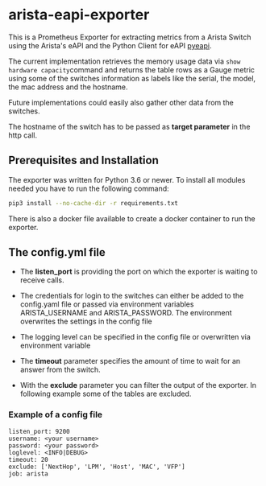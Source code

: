 # arista-eapi-exporter

This is a Prometheus Exporter for extracting metrics from a Arista Switch using the Arista's eAPI and the Python Client for eAPI [pyeapi](https://pypi.org/project/pyeapi/).

The current implementation retrieves the memory usage data via `show hardware capacity`command and returns the table rows as a Gauge metric using some of the switches information as labels like the serial, the model, the mac address and the hostname.

Future implementations could easily also gather other data from the switches.

The hostname of the switch has to be passed as **target parameter** in the http call.

## Prerequisites and Installation

The exporter was written for Python 3.6 or newer. To install all modules needed you have to run the following command:

```bash
pip3 install --no-cache-dir -r requirements.txt
```

There is also a docker file available to create a docker container to run the exporter.

## The config.yml file

* The **listen_port** is providing the port on which the exporter is waiting to receive calls.

* The credentials for login to the switches can either be added to the config.yaml file or passed via environment variables ARISTA_USERNAME and ARISTA_PASSWORD. The environment overwrites the settings in the config file

* The logging level can be specified in the config file or overwritten via environment variable

* The **timeout** parameter specifies the amount of time to wait for an answer from the switch.

* With the **exclude** parameter you can filter the output of the exporter. In following example some of the tables are excluded.

### Example of a config file

```text
listen_port: 9200
username: <your username>
password: <your password>
loglevel: <INFO|DEBUG>
timeout: 20
exclude: ['NextHop', 'LPM', 'Host', 'MAC', 'VFP']
job: arista
```
